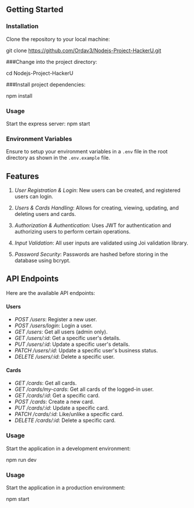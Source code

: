 ## Getting Started

### Installation

Clone the repository to your local machine:

git clone https://github.com/Ordav3/Nodejs-Project-HackerU.git


###Change into the project directory:

cd Nodejs-Project-HackerU

###Install project dependencies:

npm install

### Usage

Start the express server:
npm start



### Environment Variables

Ensure to setup your environment variables in a `.env` file in the root directory as shown in the `.env.example` file.

## Features

1. *User Registration & Login*: New users can be created, and registered users can login.

2. *Users & Cards Handling*: Allows for creating, viewing, updating, and deleting users and cards.

3. *Authorization & Authentication*: Uses JWT for authentication and authorizing users to perform certain operations.

4. *Input Validation*: All user inputs are validated using Joi validation library.

5. *Password Security*: Passwords are hashed before storing in the database using bcrypt.

## API Endpoints

Here are the available API endpoints:

#### Users

- *POST /users*: Register a new user.
- *POST /users/login*: Login a user.
- *GET /users*: Get all users (admin only).
- *GET /users/:id*: Get a specific user's details.
- *PUT /users/:id*: Update a specific user's details.
- *PATCH /users/:id*: Update a specific user's business status.
- *DELETE /users/:id*: Delete a specific user.

#### Cards

- *GET /cards*: Get all cards.
- *GET /cards/my-cards*: Get all cards of the logged-in user.
- *GET /cards/:id*: Get a specific card.
- *POST /cards*: Create a new card.
- *PUT /cards/:id*: Update a specific card.
- *PATCH /cards/:id*: Like/unlike a specific card.
- *DELETE /cards/:id*: Delete a specific card.


### Usage

Start the application in a development environment:

npm run dev


### Usage

Start the application in a production environment:

npm start
